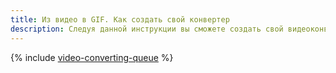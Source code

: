 ```yaml
---
title: Из видео в GIF. Как создать свой конвертер
description: Следуя данной инструкции вы сможете создать свой видеоконвертер с использованием утилиты FFmpeg и сервиса {{ message-queue-full-name }}. Руководство предназначено для пользователей Linux и macOS.
---
```


{% include [video-converting-queue](../../_tutorials/serverless/video-converting-queue.md) %}
